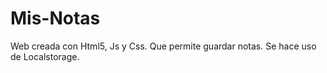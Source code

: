 # Mis-Notas
Web creada con Html5, Js y Css. Que permite guardar notas.
Se hace uso de Localstorage. 
